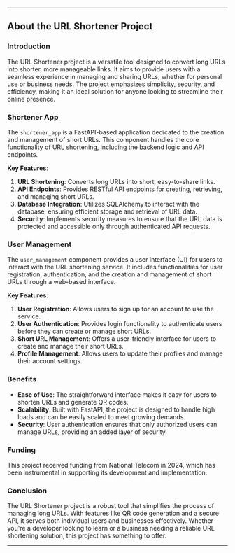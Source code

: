 
---

## About the URL Shortener Project

### Introduction
The URL Shortener project is a versatile tool designed to convert long URLs into shorter, more manageable links. It aims to provide users with a seamless experience in managing and sharing URLs, whether for personal use or business needs. The project emphasizes simplicity, security, and efficiency, making it an ideal solution for anyone looking to streamline their online presence.

### Shortener App
The `shortener_app` is a FastAPI-based application dedicated to the creation and management of short URLs. This component handles the core functionality of URL shortening, including the backend logic and API endpoints.

**Key Features**:
1. **URL Shortening**: Converts long URLs into short, easy-to-share links.
2. **API Endpoints**: Provides RESTful API endpoints for creating, retrieving, and managing short URLs.
3. **Database Integration**: Utilizes SQLAlchemy to interact with the database, ensuring efficient storage and retrieval of URL data.
4. **Security**: Implements security measures to ensure that the URL data is protected and accessible only through authenticated API requests.

### User Management
The `user_management` component provides a user interface (UI) for users to interact with the URL shortening service. It includes functionalities for user registration, authentication, and the creation and management of short URLs through a web-based interface.

**Key Features**:
1. **User Registration**: Allows users to sign up for an account to use the service.
2. **User Authentication**: Provides login functionality to authenticate users before they can create or manage short URLs.
3. **Short URL Management**: Offers a user-friendly interface for users to create and manage their short URLs.
4. **Profile Management**: Allows users to update their profiles and manage their account settings.

### Benefits
- **Ease of Use**: The straightforward interface makes it easy for users to shorten URLs and generate QR codes.
- **Scalability**: Built with FastAPI, the project is designed to handle high loads and can be easily scaled to meet growing demands.
- **Security**: User authentication ensures that only authorized users can manage URLs, providing an added layer of security.

### Funding
This project received funding from National Telecom in 2024, which has been instrumental in supporting its development and implementation.

### Conclusion
The URL Shortener project is a robust tool that simplifies the process of managing long URLs. With features like QR code generation and a secure API, it serves both individual users and businesses effectively. Whether you're a developer looking to learn or a business needing a reliable URL shortening solution, this project has something to offer.

---
